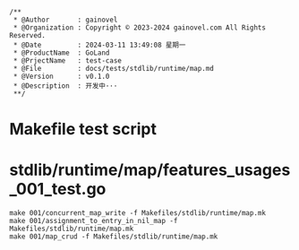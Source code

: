 ```text
/**
 * @Author       : gainovel
 * @Organization : Copyright © 2023-2024 gainovel.com All Rights Reserved.
 * @Date         : 2024-03-11 13:49:08 星期一
 * @ProductName  : GoLand
 * @PrjectName   : test-case
 * @File         : docs/tests/stdlib/runtime/map.md
 * @Version      : v0.1.0
 * @Description  : 开发中···
 **/
```

# Makefile test script

# stdlib/runtime/map/features_usages_001_test.go

```shell
make 001/concurrent_map_write -f Makefiles/stdlib/runtime/map.mk
make 001/assignment_to_entry_in_nil_map -f Makefiles/stdlib/runtime/map.mk
make 001/map_crud -f Makefiles/stdlib/runtime/map.mk
```


